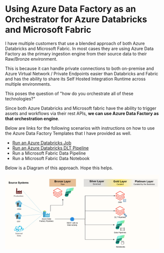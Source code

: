 # Using Azure Data Factory as an Orchestrator for Azure Databricks and Microsoft Fabric

I have multiple customers that use a blended approach of both Azure Databricks and Microsoft Fabric. In most cases they are using Azure Data Factory as the primary ingestion engine from their source data to their Raw/Bronze environment.  

This is because it can handle private connections to both on-premise and Azure Virtual Network / Private Endpoints easier than Databricks and Fabric and has the ability to share its Self Hosted Integration Runtime across multiple environments.

This poses the question of "how do you orchestrate all of these technologies?"

Since both Azure Databricks and Microsoft fabric have the ability to trigger assets and workflows via their rest APIs, <b>we can use Azure Data Factory as that orchestration engine</b>.   

Below are links for the following scenarios with instructions on how to use the Azure Data Factory Templates that I have provided as well.

- [Run an Azure Databricks Job](DatabricksJob.md)
- [Run an Azure Databricks DLT Pipeline](DatabricksDLTPipeline.md)
- Run a Microsoft Fabric Data Pipeline
- Run a Microsoft Fabric Data Notebook

Below is a Diagram of this approach.  Hope this helps.

<img src="img/ADFOrchestrate.png" alt="ADF Orchestrate" width="800">


